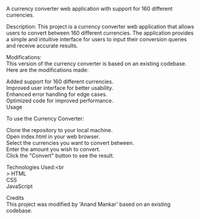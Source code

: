 A currency converter web application with support for 160 different currencies.

Description:
This project is a currency converter web application that allows users to convert between 160 different currencies. The application provides a simple and intuitive interface for users to input their conversion queries and receive accurate results.

Modifications:<br>
This version of the currency converter is based on an existing codebase. Here are the modifications made:

Added support for 160 different currencies.<br>
Improved user interface for better usability.<br>
Enhanced error handling for edge cases.<br>
Optimized code for improved performance.<br>
Usage

To use the Currency Converter:<br>

Clone the repository to your local machine.<br>
Open index.html in your web browser.<br>
Select the currencies you want to convert between.<br>
Enter the amount you wish to convert.<br>
Click the "Convert" button to see the result.<br>


Technologies Used:<br<br>>
HTML<br>
CSS<br>
JavaScript<br>

Credits<br>
This project was modified by 'Anand Mankar' based on an existing codebase.